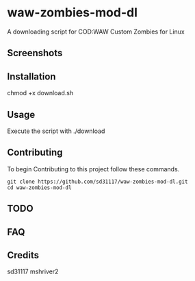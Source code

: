 # waw-zombies-mod-dl
A downloading script for COD:WAW Custom Zombies for Linux

## Screenshots


## Installation
chmod +x download.sh

## Usage
Execute the script with ./download

## Contributing
To begin Contributing to this project follow these commands.

```
git clone https://github.com/sd31117/waw-zombies-mod-dl.git
cd waw-zombies-mod-dl
```

## TODO

## FAQ


## Credits
sd31117
mshriver2